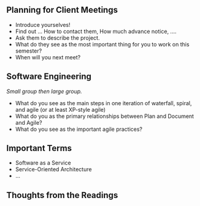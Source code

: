 Planning for Client Meetings
----------------------------

* Introduce yourselves!
* Find out ... How to contact them, How much advance notice, ....
* Ask them to describe the project.
* What do they see as the most important thing for you to work on
  this semester?
* When will you next meet?

Software Engineering
--------------------

_Small group then large group._

* What do you see as the main steps in one iteration of waterfall, spiral,
  and agile (or at least XP-style agile)
* What do you as the primary relationships between Plan and Document and Agile?
* What do you see as the important agile practices?

Important Terms
---------------

* Software as a Service
* Service-Oriented Architecture
* ...

Thoughts from the Readings
--------------------------

